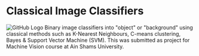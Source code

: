 # Classical Image Classifiers
![GitHub Logo](/images/logo.png)
Binary image classifiers into "object" or "background" using classical methods such as K-Nearest Neighbours, C-means clustering, Bayes &amp; Support Vector Machine (SVM). This was submitted as project for Machine Vision course at Ain Shams University.
